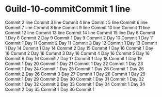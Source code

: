 # Guild-10-commitCommit 1 line
Commit 2 line
Commit 3 line
Commit 4 line
Commit 5 line
Commit 6 line
Commit 7 line
Commit 8 line
Commit 9 line
Commit 10 line
Commit 11 line
Commit 12 line
Commit 13 line
Commit 14 line
Commit 15 line
Day 8 Commit 1
Day 8 Commit 2
Day 9 Commit 1
Day 9 Commit 2
Day 10 Commit 1
Day 11 Commit 1
Day 11 Commit 2
Day 11 Commit 3
Day 12 Commit 1
Day 13 Commit 1
Day 14 Commit 1
Day 14 Commit 2
Day 15 Commit 1
Day 16 Commit 1
Day 16 Commit 2
Day 16 Commit 3
Day 16 Commit 4
Day 16 Commit 5
Day 16 Commit 6
Day 16 Commit 7
Day 17 Commit 1
Day 18 Commit 1
Day 19 Commit 1
Day 20 Commit 1
Day 21 Commit 1
Day 22 Commit 1
Day 23 Commit 1
Day 24 Commit 1
Day 25 Commit 1
Day 26 Commit 1
Day 26 Commit 2
Day 26 Commit 3
Day 27 Commit 1
Day 28 Commit 1
Day 29 Commit 1
Day 29 Commit 2
Day 30 Commit 1
Day 31 Commit 1
Day 32 Commit 1
Day 32 Commit 2
Day 33 Commit 1
Day 34 Commit 1
Day 34 Commit 2
Day 35 Commit 1
Day 36 Commit 1
